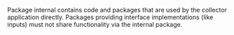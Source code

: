 Package internal contains code and packages that are used by the collector application directly. Packages providing interface implementations (like inputs) must not share functionality via the internal package.
